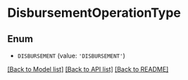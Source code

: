 # DisbursementOperationType


## Enum

* `DISBURSEMENT` (value: `'DISBURSEMENT'`)

[[Back to Model list]](../README.md#documentation-for-models) [[Back to API list]](../README.md#documentation-for-api-endpoints) [[Back to README]](../README.md)


